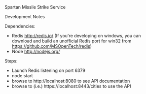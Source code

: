 Spartan Missile Strike Service

Development Notes

Dependencies:
  - Redis http://redis.io/
    (If you're developing on windows, you can download and build an unofficial Redis port for win32 from https://github.com/MSOpenTech/redis)
  - Node http://nodejs.org/

Steps:
  - Launch Redis listening on port 6379
  - node start
  - browse to http://localhost:8080 to see API documentation
  - browse to (i.e.) https://localhost:8443/cities to use the API
